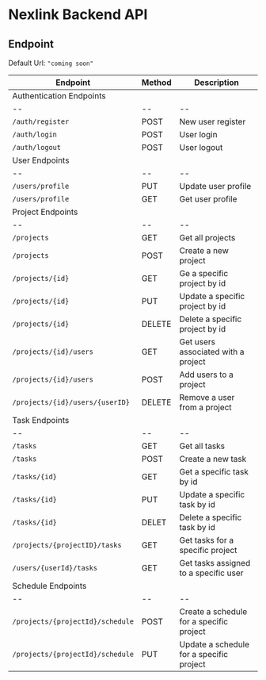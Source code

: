 # Nexlink Backend API


## Endpoint
Default Url: `"coming soon"`

| Endpoint | Method | Description |
| -- | -- | -- |
| Authentication Endpoints |
| -- | -- | -- |
| `/auth/register` | POST | New user register |
| `/auth/login` | POST | User login |
| `/auth/logout` | POST | User logout |
| User Endpoints |
| -- | -- | -- |
| `/users/profile` | PUT | Update user profile |
| `/users/profile` | GET | Get user profile |
| Project Endpoints |
| -- | -- | -- |
| `/projects` | GET | Get all projects |
| `/projects` | POST | Create a new project |
| `/projects/{id}` | GET | Ge a specific project by id |
| `/projects/{id}` | PUT | Update a specific project by id |
| `/projects/{id}` | DELETE | Delete a specific project by id |
| `/projects/{id}/users` | GET | Get users associated with a project |
| `/projects/{id}/users` | POST | Add users to a project |
| `/projects/{id}/users/{userID}` | DELETE | Remove a user from a project |
| Task Endpoints |
| -- | -- | -- |
| `/tasks` | GET | Get all tasks |
| `/tasks` | POST | Create a new task |
| `/tasks/{id}` | GET | Get a specific task by id |
| `/tasks/{id}` | PUT | Update a specific task by id |
| `/tasks/{id}` | DELET | Delete a specific task by id |
| `/projects/{projectID}/tasks` | GET | Get tasks for a specific project |
| `/users/{userId}/tasks` | GET | Get tasks assigned to a specific user |
| Schedule Endpoints |
| -- | -- | -- |
| `/projects/{projectId}/schedule` | POST | Create a schedule for a specific project|
| `/projects/{projectId}/schedule` | PUT | Update a schedule for a specific project|
